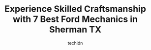 ---
layout: ampstory
image: https://images.unsplash.com/photo-1594502225401-a9eab8b405dd?ixlib=rb-4.0.3&ixid=MnwxMjA3fDB8MHxwaG90by1wYWdlfHx8fGVufDB8fHx8&auto=format&fit=crop&w=640&h=853&q=80
author: techidn
featured: false
description: When it comes to finding reliable automotive experts in Sherman TX, USA, look no further than the 7 best Ford Mechanic in the area. With their exceptional skills and dedication to providing 
title: Experience Skilled Craftsmanship with 7 Best Ford Mechanics in Sherman TX
cover:
   title: Experience Skilled Craftsmanship with 7 Best Ford Mechanics in Sherman TX
   subtitle: Rickpate
   background: https://images.unsplash.com/photo-1594502225401-a9eab8b405dd?ixlib=rb-4.0.3&ixid=MnwxMjA3fDB8MHxwaG90by1wYWdlfHx8fGVufDB8fHx8&auto=format&fit=crop&w=640&h=853&q=80

pages: 
 - layout: thirds
   top: <h1>#1 Vanguard Buick GMC of Sherman Service Center</h1>
   bottom: "<p>They did a fantastic job getting me into a truck, I felt the negotiations were minimal and the finance department didnt push too hard on the extras. Oh and I was very pl</p>"
   background: https://www.knot35.com/toplist/wp-content/uploads/2023/06/best-ford-mechanic-1-in-sherman-tx-1685831168.jpeg
   backgroundblur: true
 - layout: thirds
   top: <h1>#2 Ellis Auto</h1>
   bottom: "<p>415 E Houston St, Sherman, TX 75090, United States</p>"
   background: https://www.knot35.com/toplist/wp-content/uploads/2023/06/best-ford-mechanic-2-in-sherman-tx-1685831168.jpeg
   cta:
      link: https://www.knot35.com/toplist/experience-skilled-craftsmanship-with-7-best-ford-mechanics-in-sherman-tx/
      text: Experience Skilled Craftsmanship with 7 Best Ford Mechanics in Sherman TX
 - layout: thirds
   top: <h1>#3 Sparx Automotive</h1>
   bottom: "<p>1504 W Houston St, Sherman, TX 75092, United States</p>"
   background: https://www.knot35.com/toplist/wp-content/uploads/2023/06/best-ford-mechanic-3-in-sherman-tx-1685831169.jpeg
   cta:
      link: https://www.knot35.com/toplist/experience-skilled-craftsmanship-with-7-best-ford-mechanics-in-sherman-tx/
      text: Experience Skilled Craftsmanship with 7 Best Ford Mechanics in Sherman TX
 - layout: thirds
   top: <h1>#4 FIRST CHOICE AUTO & TIRE</h1>
   bottom: "<p>1624 Texoma Pkwy, Sherman, TX 75090, United States</p>"
   background: https://images.unsplash.com/photo-1533735380053-eb8d0759b24a?ixlib=rb-4.0.3&ixid=MnwxMjA3fDB8MHxwaG90by1wYWdlfHx8fGVufDB8fHx8&auto=format&fit=crop&w=640&h=853&q=80
   cta:
      link: https://www.knot35.com/toplist/experience-skilled-craftsmanship-with-7-best-ford-mechanics-in-sherman-tx/
      text: Experience Skilled Craftsmanship with 7 Best Ford Mechanics in Sherman TX
 - layout: thirds
   top: <h1>#5 Motor Masters</h1>
   bottom: "<p>520 W Houston St, Sherman, TX 75090, United States</p>"
   background: https://images.unsplash.com/photo-1618556658017-fd9c732d1360?ixlib=rb-4.0.3&ixid=MnwxMjA3fDB8MHxwaG90by1wYWdlfHx8fGVufDB8fHx8&auto=format&fit=crop&w=640&h=853&q=80
   cta:
      link: https://www.knot35.com/toplist/experience-skilled-craftsmanship-with-7-best-ford-mechanics-in-sherman-tx/
      text: Experience Skilled Craftsmanship with 7 Best Ford Mechanics in Sherman TX
 - layout: thirds
   top: <h1>#6 A & B AUTOMOTIVE</h1>
   bottom: "<p>4114 Texoma Pkwy, Sherman, TX 75090, United States</p>"
   background: https://images.unsplash.com/photo-1522441815192-d9f04eb0615c?ixlib=rb-4.0.3&ixid=MnwxMjA3fDB8MHxwaG90by1wYWdlfHx8fGVufDB8fHx8&auto=format&fit=crop&w=640&h=853&q=80
   cta:
      link: https://www.knot35.com/toplist/experience-skilled-craftsmanship-with-7-best-ford-mechanics-in-sherman-tx/
      text: Experience Skilled Craftsmanship with 7 Best Ford Mechanics in Sherman TX
 - layout: thirds
   top: <h1>#7 Alan Auto Repair</h1>
   bottom: "<p>1010 S 1st St, Sherman, TX 75090, United States</p>"
   background: https://images.unsplash.com/photo-1591393223703-56fe1347ac62?ixlib=rb-4.0.3&ixid=MnwxMjA3fDB8MHxwaG90by1wYWdlfHx8fGVufDB8fHx8&auto=format&fit=crop&w=640&h=853&q=80
   cta:
      link: https://www.knot35.com/toplist/experience-skilled-craftsmanship-with-7-best-ford-mechanics-in-sherman-tx/
      text: Experience Skilled Craftsmanship with 7 Best Ford Mechanics in Sherman TX
 - layout: thirds
   middle: Continue reading...
   background: https://images.unsplash.com/photo-1615749413727-825b59a857b5?ixlib=rb-4.0.3&ixid=MnwxMjA3fDB8MHxwaG90by1wYWdlfHx8fGVufDB8fHx8&auto=format&fit=crop&w=640&h=853&q=80
   cta:
      link: https://www.knot35.com/toplist/experience-skilled-craftsmanship-with-7-best-ford-mechanics-in-sherman-tx/
      text: Experience Skilled Craftsmanship with 7 Best Ford Mechanics in Sherman TX
      
---